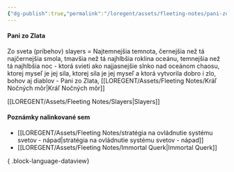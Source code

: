 ```yaml
---
{"dg-publish":true,"permalink":"/loregent/assets/fleeting-notes/pani-zo-zlata/"}
---
```



#### Pani zo Zlata

Zo sveta (príbehov) slayers = Najtemnejšia temnota, černejšia než tá najčernejšia smola, tmavšia než tá najhlbšia roklina oceánu, temnejšia než tá najhlbšia noc - ktorá svieti ako najjasnejšie slnko nad oceánom chaosu, ktorej myseľ je jej sila, ktorej sila je jej myseľ a ktorá vytvorila dobro i zlo, bohov aj diablov - Pani zo Zlata, [[LOREGENT/Assets/Fleeting Notes/Kráľ Nočných môr\|Kráľ Nočných môr]] 


[[LOREGENT/Assets/Fleeting Notes/Slayers\|Slayers]]

#### Poznámky nalinkované sem

- [[LOREGENT/Assets/Fleeting Notes/stratégia na ovládnutie systému svetov - nápad\|stratégia na ovládnutie systému svetov - nápad]]
- [[LOREGENT/Assets/Fleeting Notes/Immortal Querk\|Immortal Querk]]

{ .block-language-dataview}
